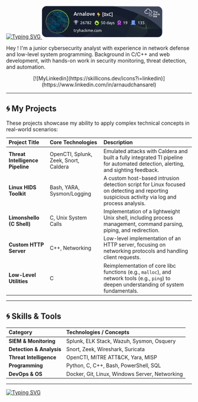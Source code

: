 <a href="https://git.io/typing-svg">
  <img src="https://readme-typing-svg.demolab.com?font=Fira+Code&pause=1000&color=22F763&width=435&lines=Hi%2C+I'm+Arno+!+Let's+connect+%3F" alt="Typing SVG"/>
</a>


<a href="https://tryhackme.com/p/Arnalove" align="right">
  <img src="https://raw.githubusercontent.com/ArnoChansarel/ArnoChansarel/master/assets/thm_propic.png" alt="TryHackMe"/>
</a>

 
Hey ! I'm a junior cybersecurity analyst with experience in network defense and low-level system programming. Background in C/C++ and web development, with hands-on work in security monitoring, threat detection, and automation.
 
<div align="center">
  <p>
    [![MyLinkedin](https://skillicons.dev/icons?i=linkedin)](https://www.linkedin.com/in/arnaudchansarel)
  </p>
</div>


---

## 🌀 My Projects

These projects showcase my ability to apply complex technical concepts in real-world scenarios:

| Project Title | Core Technologies | Description |
| :--- | :--- | :--- |
| **Threat Intelligence Pipeline** | OpenCTI, Splunk, Zeek, Snort, Caldera | Emulated attacks with Caldera and built a fully integrated TI pipeline for automated detection, alerting, and sighting feedback. |
| **Linux HIDS Toolkit** | Bash, YARA, Sysmon/Logging | A custom host-based intrusion detection script for Linux focused on detecting and reporting suspicious activity via log and process analysis. |
| **Limonshello (C Shell)** | C, Unix System Calls | Implementation of a lightweight Unix shell, including process management, command parsing, piping, and redirection. |
| **Custom HTTP Server** | C++, Networking | Low-level implementation of an HTTP server, focusing on networking protocols and handling client requests. |
| **Low-Level Utilities** | C | Reimplementation of core libc functions (e.g., `malloc`), and network tools (e.g., `ping`) to deepen understanding of system fundamentals. |

---

## 🌀 Skills & Tools

| Category | Technologies / Concepts |
| :--- | :--- |
| **SIEM & Monitoring** | Splunk, ELK Stack, Wazuh, Sysmon, Osquery |
| **Detection & Analysis** | Snort, Zeek, Wireshark, Suricata |
| **Threat Intelligence** | OpenCTI, MITRE ATT&CK, Yara, MISP |
| **Programming** | Python, C, C++, Bash, PowerShell, SQL |
| **DevOps & OS** | Docker, Git, Linux, Windows Server, Networking |

---

[![Typing SVG](https://readme-typing-svg.demolab.com?font=Fira+Code&weight=200&pause=1000&color=22F763&width=435&lines=There's+no+place+like+127.0.0.1)](https://git.io/typing-svg)

